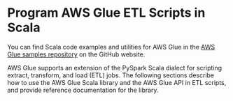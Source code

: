 # Program AWS Glue ETL Scripts in Scala<a name="aws-glue-programming-scala"></a>

You can find Scala code examples and utilities for AWS Glue in the [AWS Glue samples repository](https://github.com/awslabs/aws-glue-samples) on the GitHub website\.

AWS Glue supports an extension of the PySpark Scala dialect for scripting extract, transform, and load \(ETL\) jobs\. The following sections describe how to use the AWS Glue Scala library and the AWS Glue API in ETL scripts, and provide reference documentation for the library\.

